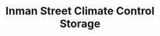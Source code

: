 ---
title: "Inman Street Climate Control Storage"
url: /cleveland/inman-street-climate-control-storage/
shop: Mieten
---